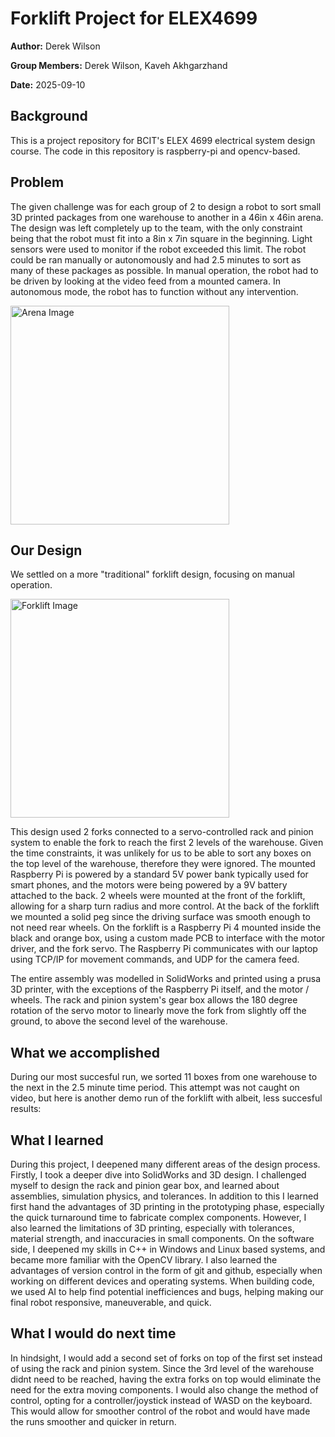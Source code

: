 ﻿# **Forklift Project for ELEX4699**
 
**Author:** Derek Wilson

**Group Members:** Derek Wilson, Kaveh Akhgarzhand

**Date:** 2025-09-10

## Background
This is a project repository for BCIT's ELEX 4699 electrical system design course. The code in this repository is raspberry-pi and opencv-based.

## Problem
The given challenge was for each group of 2 to design a robot to sort small 3D printed packages from one warehouse to another in a 46in x 46in arena. The design was left completely up to the team, with the only constraint being that the robot must fit into a 8in x 7in square in the beginning. Light sensors were used to monitor if the robot exceeded this limit. The robot could be ran manually or autonomously and had 2.5 minutes to sort as many of these packages as possible. In manual operation, the robot had to be driven by looking at the video feed from a mounted camera. In autonomous mode, the robot has to function without any intervention.

<img src="https://github.com/user-attachments/assets/be96a30a-d789-4f9d-b401-859ad6041bb7" 
     alt="Arena Image" 
     width="350">

## Our Design
We settled on a more "traditional" forklift design, focusing on manual operation.

<img src="https://github.com/user-attachments/assets/a3d3c733-558c-411d-92de-11037087ae12" 
     alt="Forklift Image" 
     width="350">

This design used 2 forks connected to a servo-controlled rack and pinion system to enable the fork to reach the first 2 levels of the warehouse. Given the time constraints, it was unlikely for us to be able to sort any boxes on the top level of the warehouse, therefore they were ignored. The mounted Raspberry Pi is powered by a standard 5V power bank typically used for smart phones, and the motors were being powered by a 9V battery attached to the back. 2 wheels were mounted at the front of the forklift, allowing for a sharp turn radius and more control. At the back of the forklift we mounted a solid peg since the driving surface was smooth enough to not need rear wheels. On the forklift is a Raspberry Pi 4 mounted inside the black and orange box, using a custom made PCB to interface with the motor driver, and the fork servo. The Raspberry Pi communicates with our laptop using TCP/IP for movement commands, and UDP for the camera feed. 

The entire assembly was modelled in SolidWorks and printed using a prusa 3D printer, with the exceptions of the Raspberry Pi itself, and the motor / wheels. The rack and pinion system's gear box allows the 180 degree rotation of the servo motor to linearly move the fork from slightly off the ground, to above the second level of the warehouse. 

## What we accomplished
During our most succesful run, we sorted 11 boxes from one warehouse to the next in the 2.5 minute time period. This attempt was not caught on video, but here is another demo run of the forklift with albeit, less succesful results:




## What I learned 
During this project, I deepened many different areas of the design process. Firstly, I took a deeper dive into SolidWorks and 3D design. I challenged myself to design the rack and pinion gear box, and learned about assemblies, simulation physics, and tolerances. In addition to this I learned first hand the advantages of 3D printing in the prototyping phase, especially the quick turnaround time to fabricate complex components. However, I also learned the limitations of 3D printing, especially with tolerances, material strength, and inaccuracies in small components. On the software side, I deepened my skills in C++ in Windows and Linux based systems, and became more familiar with the OpenCV library. I also learned the advantages of version control in the form of git and github, especially when working on different devices and operating systems. When building code, we used AI to help find potential inefficiences and bugs, helping making our final robot responsive, maneuverable, and quick. 

## What I would do next time 
In hindsight, I would add a second set of forks on top of the first set instead of using the rack and pinion system. Since the 3rd level of the warehouse didnt need to be reached, having the extra forks on top would eliminate the need for the extra moving components. I would also change the method of control, opting for a controller/joystick instead of WASD on the keyboard. This would allow for smoother control of the robot and would have made the runs smoother and quicker in return.


